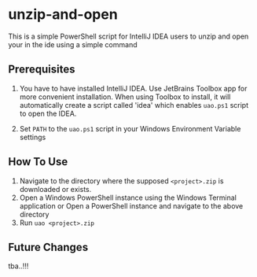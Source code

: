 # unzip-and-open
This is a simple PowerShell script for IntelliJ IDEA users to unzip and open your in the ide using a simple command

## Prerequisites
1. You have to have installed IntelliJ IDEA. Use JetBrains Toolbox app for more convenient installation. When using Toolbox to install, it will automatically create a script called 'idea' which enables `uao.ps1` script to open the IDEA.

2. Set `PATH` to the `uao.ps1` script in your Windows Environment Variable settings

## How To Use
1. Navigate to the directory where the supposed `<project>.zip` is downloaded or exists.
2. Open a Windows PowerShell instance using the Windows Terminal application or Open a PowerShell instance and navigate to the above directory
3. Run `uao <project>.zip`

## Future Changes
tba..!!!
